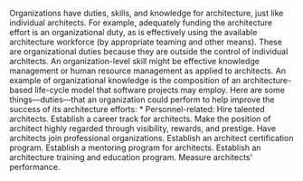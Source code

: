 Organizations have duties, skills, and knowledge for architecture, just like individual architects. For example, adequately funding the architecture effort is an organizational duty, as is effectively using the available architecture workforce (by appropriate teaming and other means). These are organizational duties because they are outside the control of individual architects. An organization-level skill might be effective knowledge management or human resource management as applied to architects. An example of organizational knowledge is the composition of an architecture-based life-cycle model that software projects may employ. Here are some things—duties—that an organization could perform to help improve the success of its architecture efforts: *  Personnel-related: Hire talented architects. Establish a career track for architects. Make the position of architect highly regarded through visibility, rewards, and prestige. Have architects join professional organizations. Establish an architect certification program. Establish a mentoring program for architects. Establish an architecture training and education program. Measure architects’ performance.